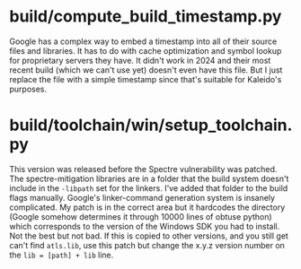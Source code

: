 # build/compute_build_timestamp.py

Google has a complex way to embed a timestamp into all of their source files and libraries. It has to do with cache optimization and symbol lookup for proprietary servers they have. It didn't work in 2024 and their most recent build (which we can't use yet) doesn't even have this file. But I just replace the file with a simple timestamp since that's suitable for Kaleido's purposes.


# build/toolchain/win/setup_toolchain.py

This version was released before the Spectre vulnerability was patched. The spectre-mitigation libraries are in a folder that the build system doesn't include in the `-libpath` set for the linkers. I've added that folder to the build flags manually. Google's linker-command generation system is insanely complicated. My patch is in the correct area but it hardcodes the directory (Google somehow determines it through 10000 lines of obtuse python) which corresponds to the version of the Windows SDK you had to install. Not the best but not bad. If this is copied to other versions, and you still get can't find `atls.lib`, use this patch but change the x.y.z version number on the `lib = [path] + lib` line.
